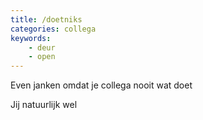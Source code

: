 ```yaml
---
title: /doetniks
categories: collega
keywords:
    - deur
    - open
---
```


Even janken omdat je collega nooit wat doet

Jij natuurlijk wel